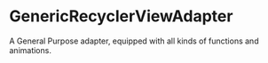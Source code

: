 # GenericRecyclerViewAdapter
A General Purpose adapter, equipped with all kinds of functions and animations.
